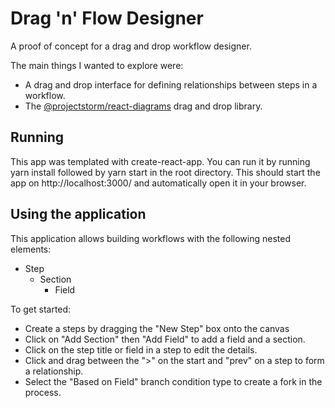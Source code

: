 # Drag 'n' Flow Designer
A proof of concept for a drag and drop workflow designer.

The main things I wanted to explore were:
- A drag and drop interface for defining relationships between steps in a workflow.
- The [@projectstorm/react-diagrams](https://github.com/projectstorm/react-diagrams) drag and drop library.

## Running
This app was templated with create-react-app. You can run it by running yarn install followed by yarn start in the root directory. This should start the app on http://localhost:3000/ and automatically open it in your browser.

## Using the application
This application allows building workflows with the following nested elements:
- Step
  - Section
    - Field

To get started:
- Create a steps by dragging the "New Step" box onto the canvas
- Click on "Add Section" then "Add Field" to add a field and a section.
- Click on the step title or field in a step to edit the details.
- Click and drag between the ">" on the start and "prev" on a step to form a relationship.
- Select the "Based on Field" branch condition type to create a fork in the process.